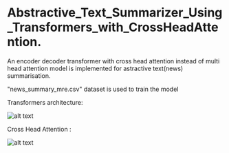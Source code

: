 # Abstractive_Text_Summarizer_Using_Transformers_with_CrossHeadAttention.

An encoder decoder transformer with cross head attention instead of multi head attention model is implemented for astractive text(news) summarisation.

"news_summary_mre.csv" dataset is used to train the model

Transformers architecture:

![alt text](https://github.com/HareshSuvvari9/Abstractive_Text_Summarizer_Using_Transformers_with_CrossHeadAttention/blob/main/transformers.png?raw=true)

Cross Head Attention :

![alt text](https://github.com/HareshSuvvari9/Abstractive_Text_Summarizer_Using_Transformers_with_CrossHeadAttention/blob/main/cross%20head.png?raw=true)

